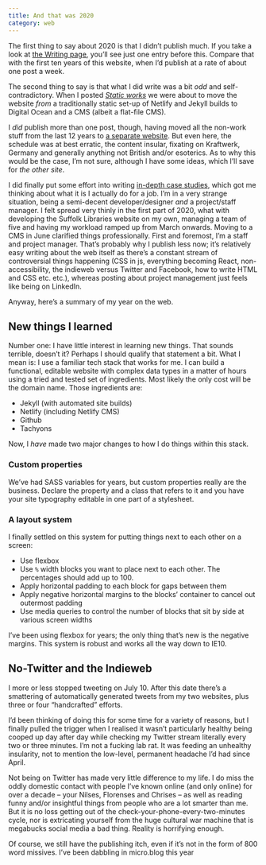 ```yaml
---
title: And that was 2020
category: web
---
```


The first thing to say about 2020 is that I didn’t publish much. If you take a look at [the Writing page](/posts/), you’ll see just one entry before this. Compare that with the first ten years of this website, when I’d publish at a rate of about one post a week.

The second thing to say is that what I did write was a bit _odd_ and self-contradictory. When I posted <cite>[Static works](/posts/static/)</cite> we were about to move the website _from_ a traditionally static set-up of Netlify and Jekyll builds to Digital Ocean and a CMS (albeit a flat-file CMS).

I _did_ publish more than one post, though, having moved all the non-work stuff from the last 12 years to [a separate website](https://www.thisdaysportion.com). But even here, the schedule was at best erratic, the content insular, fixating on Kraftwerk, Germany and generally anything not British and/or esoterics. As to why this would be the case, I’m not sure, although I have some ideas, which I’ll save for _the other site_.

I did finally put some effort into writing [in-depth case studies](/work), which got me thinking about what it is I actually do for a job. I’m in a very strange situation, being a semi-decent developer/designer _and_ a project/staff manager. I felt spread very thinly in the first part of 2020, what with developing the Suffolk Libraries website on my own, managing a team of five and having my workload ramped up from March onwards. Moving to a CMS in June clarified things professionally. First and foremost, I’m a staff and project manager. That’s probably why I publish less now; it’s relatively easy writing about the web itself as there’s a constant stream of controversial things happening (CSS in js, everything becoming React, non-accessibility, the indieweb versus Twitter and Facebook, how to write HTML and CSS etc. etc.), whereas posting about project management just feels like being on LinkedIn.

Anyway, here’s a summary of my year on the web.

## New things I learned

Number one: I have little interest in learning new things. That sounds terrible, doesn’t it? Perhaps I should qualify that statement a bit. What I mean is: I use a familiar tech stack that works for me. I can build a functional, editable website with complex data types in a matter of hours using a tried and tested set of ingredients. Most likely the only cost will be the domain name. Those ingredients are:

- Jekyll (with automated site builds)
- Netlify (including Netlify CMS)
- Github
- Tachyons

Now, I _have_ made two major changes to how I do things within this stack.

### Custom properties

We’ve had SASS variables for years, but custom properties really are the business. Declare the property and a class that refers to it and you have your site typography editable in one part of a stylesheet.

### A layout system

I finally settled on this system for putting things next to each other on a screen:

- Use flexbox
- Use `%` width blocks you want to place next to each other. The percentages should add up to 100.
- Apply horizontal padding to each block for gaps between them
- Apply negative horizontal margins to the blocks’ container to cancel out outermost padding
- Use media queries to control the number of blocks that sit by side at various screen widths

I’ve been using flexbox for years; the only thing that’s new is the negative margins. This system is robust and works all the way down to IE10.

## No-Twitter and the Indieweb

I more or less stopped tweeting on July 10. After this date there’s a smattering of automatically generated tweets from my two websites, plus three or four “handcrafted” efforts.

I’d been thinking of doing this for some time for a variety of reasons, but I finally pulled the trigger when I realised it wasn’t particularly healthy being cooped up day after day while checking my Twitter stream literally every two or three minutes. I’m not a fucking lab rat. It was feeding an unhealthy insularity, not to mention the low-level, permanent headache I’d had since April.

Not being on Twitter has made very little difference to my life. I do miss the oddly domestic contact with people I’ve known online (and only online) for over a decade – your Nilses, Florenses and Chrises – as well as reading funny and/or insightful things from people who are a lot smarter than me. But it is no loss getting out of the check-your-phone-every-two-minutes cycle, nor is extricating yourself from the huge cultural war machine that is megabucks social media a bad thing. Reality is horrifying enough.

Of course, we still have the publishing itch, even if it’s not in the form of 800 word missives. I’ve been dabbling in micro.blog this year












